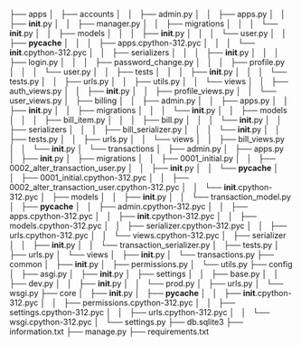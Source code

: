 ├── apps
│   ├── accounts
│   │   ├── admin.py
│   │   ├── apps.py
│   │   ├── __init__.py
│   │   ├── manager.py
│   │   ├── migrations
│   │   │   └── __init__.py
│   │   ├── models
│   │   │   ├── __init__.py
│   │   │   └── user.py
│   │   ├── __pycache__
│   │   │   ├── apps.cpython-312.pyc
│   │   │   └── __init__.cpython-312.pyc
│   │   ├── serializers
│   │   │   ├── __init__.py
│   │   │   ├── login.py
│   │   │   ├── password_change.py
│   │   │   ├── profile.py
│   │   │   └── user.py
│   │   ├── tests
│   │   │   ├── __init__.py
│   │   │   └── tests.py
│   │   ├── urls.py
│   │   ├── utils.py
│   │   └── views
│   │       ├── auth_views.py
│   │       ├── __init__.py
│   │       ├── profile_views.py
│   │       └── user_views.py
│   ├── billing
│   │   ├── admin.py
│   │   ├── apps.py
│   │   ├── __init__.py
│   │   ├── migrations
│   │   │   └── __init__.py
│   │   ├── models
│   │   │   ├── bill_item.py
│   │   │   ├── bill.py
│   │   │   └── __init__.py
│   │   ├── serializers
│   │   │   ├── bill_serializer.py
│   │   │   └── __init__.py
│   │   ├── tests.py
│   │   ├── urls.py
│   │   └── views
│   │       ├── bill_views.py
│   │       └── __init__.py
│   └── transactions
│       ├── admin.py
│       ├── apps.py
│       ├── __init__.py
│       ├── migrations
│       │   ├── 0001_initial.py
│       │   ├── 0002_alter_transaction_user.py
│       │   ├── __init__.py
│       │   └── __pycache__
│       │       ├── 0001_initial.cpython-312.pyc
│       │       ├── 0002_alter_transaction_user.cpython-312.pyc
│       │       └── __init__.cpython-312.pyc
│       ├── models
│       │   ├── __init__.py
│       │   └── transaction_model.py
│       ├── __pycache__
│       │   ├── admin.cpython-312.pyc
│       │   ├── apps.cpython-312.pyc
│       │   ├── __init__.cpython-312.pyc
│       │   ├── models.cpython-312.pyc
│       │   ├── serializer.cpython-312.pyc
│       │   ├── urls.cpython-312.pyc
│       │   └── views.cpython-312.pyc
│       ├── serializer
│       │   ├── __init__.py
│       │   └── transaction_serializer.py
│       ├── tests.py
│       ├── urls.py
│       └── views
│           ├── __init__.py
│           └── transactions.py
├── common
│   ├── __init__.py
│   ├── permissions.py
│   └── utils.py
├── config
│   ├── asgi.py
│   ├── __init__.py
│   ├── settings
│   │   ├── base.py
│   │   ├── dev.py
│   │   ├── __init__.py
│   │   └── prod.py
│   ├── urls.py
│   └── wsgi.py
├── core
│   ├── __init__.py
│   ├── __pycache__
│   │   ├── __init__.cpython-312.pyc
│   │   ├── permissions.cpython-312.pyc
│   │   ├── settings.cpython-312.pyc
│   │   ├── urls.cpython-312.pyc
│   │   └── wsgi.cpython-312.pyc
│   └── settings.py
├── db.sqlite3
├── information.txt
├── manage.py
├── requirements.txt
